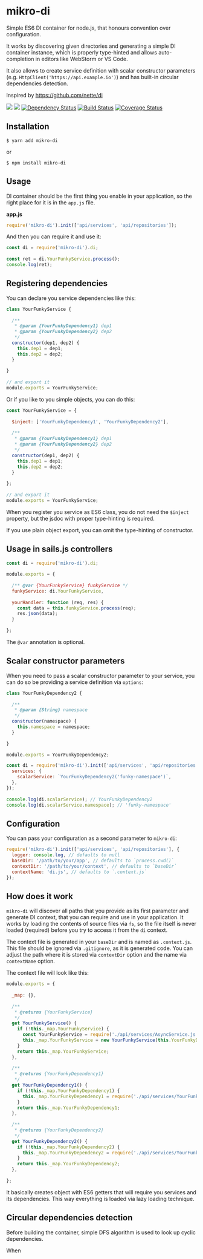# mikro-di

Simple ES6 DI container for node.js, that honours convention over configuration.
 
It works by discovering given directories and generating a simple DI container 
instance, which is properly type-hinted and allows auto-completion in editors like 
WebStorm or VS Code. 

It also allows to create service definition with scalar constructor parameters 
(e.g. `HttpClient('https://api.example.io')`) and has built-in circular dependencies 
detection. 

Inspired by https://github.com/nette/di

[![](https://img.shields.io/npm/v/mikro-di.svg)](https://www.npmjs.com/package/mikro-di)
[![](https://img.shields.io/npm/dm/mikro-di.svg)](https://www.npmjs.com/package/mikro-di)
[![Dependency Status](https://david-dm.org/B4nan/mikro-di.svg)](https://david-dm.org/B4nan/mikro-di)
[![Build Status](https://travis-ci.org/B4nan/mikro-di.svg?branch=master)](https://travis-ci.org/B4nan/mikro-di)
[![Coverage Status](https://img.shields.io/coveralls/B4nan/mikro-di.svg)](https://coveralls.io/r/B4nan/mikro-di?branch=master)

## Installation

`$ yarn add mikro-di`
 
or 

`$ npm install mikro-di`

## Usage

DI container should be the first thing you enable in your application, so the right place 
for it is in the `app.js` file. 

**app.js**
```javascript
require('mikro-di').init(['api/services', 'api/repositories']);
```

And then you can require it and use it:

```javascript
const di = require('mikro-di').di;
  
const ret = di.YourFunkyService.process();
console.log(ret);
```

## Registering dependencies

You can declare you service dependencies like this:

```javascript
class YourFunkyService {
  
  /**
   * @param {YourFunkyDependency1} dep1
   * @param {YourFunkyDependency2} dep2
   */
  constructor(dep1, dep2) {
    this.dep1 = dep1;
    this.dep2 = dep2;
  }
  
}
 
// and export it
module.exports = YourFunkyService;
```

Or if you like to you simple objects, you can do this:

```javascript
const YourFunkyService = {
  
  $inject: ['YourFunkyDependency1', 'YourFunkyDependency2'],
  
  /**
   * @param {YourFunkyDependency1} dep1
   * @param {YourFunkyDependency2} dep2
   */
  constructor(dep1, dep2) {
    this.dep1 = dep1;
    this.dep2 = dep2;
  }
  
};
 
// and export it
module.exports = YourFunkyService;
```

When you register you service as ES6 class, you do not need the `$inject` property, 
but the jsdoc with proper type-hinting is required. 
  
If you use plain object export, you can omit the type-hinting of constructor.

## Usage in sails.js controllers

```javascript
const di = require('mikro-di').di;
  
module.exports = {
 
  /** @var {YourFunkyService} funkyService */
  funkyService: di.YourFunkyService,
 
  yourHandler: function (req, res) {
    const data = this.funkyService.process(req);
    res.json(data);
  }
 
};
```

The `@var` annotation is optional. 

## Scalar constructor parameters

When you need to pass a scalar constructor parameter to your service, you can
do so be providing a service definition via `options`: 

```javascript
class YourFunkyDependency2 {
 
  /**
   * @param {String} namespace
   */
  constructor(namespace) {
    this.namespace = namespace;
  }
 
}

module.exports = YourFunkyDependency2;
```

```javascript
const di = require('mikro-di').init(['api/services', 'api/repositories'], {
  services: {
    scalarService: `YourFunkyDependency2('funky-namespace')`,
  },
});
 
console.log(di.scalarService); // YourFunkyDependency2
console.log(di.scalarService.namespace); // 'funky-namespace'
```

## Configuration

You can pass your configuration as a second parameter to `mikro-di`:

```javascript
require('mikro-di').init(['api/services', 'api/repositories'], {
  logger: console.log, // defaults to null
  baseDir: '/path/to/your/app', // defaults to `process.cwd()`
  contextDir: '/path/to/your/context', // defaults to `baseDir`
  contextName: 'di.js', // defaults to `.context.js`
});
```

## How does it work

`mikro-di` will discover all paths that you provide as its first parameter and generate
DI context, that you can require and use in your application. It works by loading the contents 
of source files via `fs`, so the file itself is never loaded (required) before you try to access
it from the `di` context. 

The context file is generated in your `baseDir` and is named as `.context.js`. This file should 
be ignored via `.gitignore`, as it is generated code. You can adjust the path where it is stored
via `contextDir` option and the name via `contextName` option.
 
The context file will look like this:

```javascript
module.exports = {
 
  _map: {},
  
  /**
   * @returns {YourFunkyService}
   */
  get YourFunkyService() {
    if (!this._map.YourFunkyService) {
      const YourFunkyService = require('./api/services/AsyncService.js');
      this._map.YourFunkyService = new YourFunkyService(this.YourFunkyDependency1, this.YourFunkyDependency2);
    }
    return this._map.YourFunkyService;
  },
 
  /**
   * @returns {YourFunkyDependency1}
   */
  get YourFunkyDependency1() {
    if (!this._map.YourFunkyDependency1) {
      this._map.YourFunkyDependency1 = require('./api/services/YourFunkyDependency1.js');
    }
    return this._map.YourFunkyDependency1;
  },
 
  /**
   * @returns {YourFunkyDependency2}
   */
  get YourFunkyDependency2() {
    if (!this._map.YourFunkyDependency2) {
      this._map.YourFunkyDependency2 = require('./api/services/YourFunkyDependency2.js');
    }
    return this._map.YourFunkyDependency2;
  },
 
};
```

It basically creates object with ES6 getters that will require you services and its dependencies. 
This way everything is loaded via lazy loading technique. 

## Circular dependencies detection

Before building the container, simple DFS algorithm is used to look up cyclic dependencies.
 
When 
